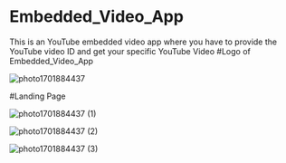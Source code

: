 # Embedded_Video_App
This is an YouTube embedded video app where you have to provide the YouTube video ID and get your specific YouTube Video 
#Logo of Embedded_Video_App

![photo1701884437](https://github.com/ruman-dev/Embedded_Video_App/assets/100184592/32f27cf3-76d1-4b93-8d74-e415607ebd5a)

#Landing Page

![photo1701884437 (1)](https://github.com/ruman-dev/Embedded_Video_App/assets/100184592/f7ce1637-4f89-4dd5-b141-ff437ffd0120)

![photo1701884437 (2)](https://github.com/ruman-dev/Embedded_Video_App/assets/100184592/797a298a-2a77-4707-9493-730252d33646)

![photo1701884437 (3)](https://github.com/ruman-dev/Embedded_Video_App/assets/100184592/466994d3-ee2e-4c14-a6e0-96eb5dcf6345)
